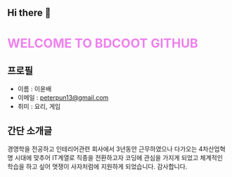 ## Hi there 👋

# <div style="color:violet"> WELCOME TO BDCOOT GITHUB </div>

## 프로필

- 이름 : 이윤배
- 이메일 : peterpun13@gmail.com
- 취미 : 요리, 게임

## 간단 소개글
 
경영학을 전공하고 인테리어관련 회사에서 3년동안 근무하였으나 다가오는 4차산업혁명 시대에 맞추어 IT계열로 직종을 전환하고자 코딩에 관심을 가지게 되었고 체계적인 학습을 하고 싶어 멋쟁이 사자처럼에 지원하게 되었습니다. 감사합니다.


<!--
**BDCOOT/BDCOOT** is a ✨ _special_ ✨ repository because its `README.md` (this file) appears on your GitHub profile.

Here are some ideas to get you started:

- 🔭 I’m currently working on ...
- 🌱 I’m currently learning ...
- 👯 I’m looking to collaborate on ...
- 🤔 I’m looking for help with ...
- 💬 Ask me about ...
- 📫 How to reach me: ...
- 😄 Pronouns: ...
- ⚡ Fun fact: ...
-->